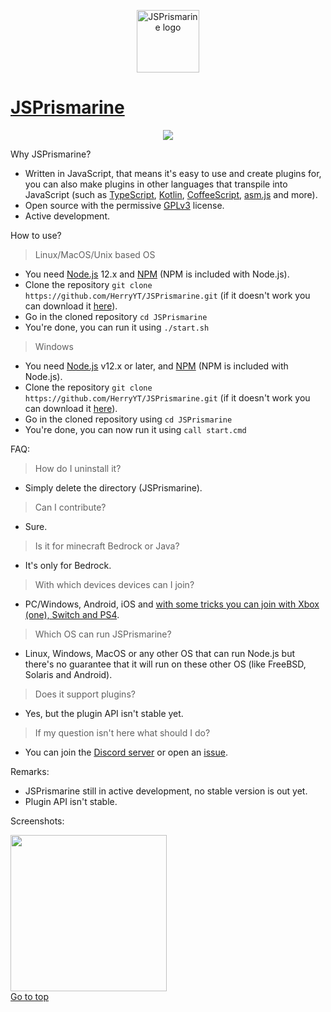 <p id="top" align="center"><img width="100" height="100" src="https://user-images.githubusercontent.com/34418030/88539249-3165d480-d011-11ea-82d3-ecfebfffa3bd.png" alt="JSPrismarine logo"/></p>
<h1><a href="https://github.com/HerryYT/JSPrismarine">JSPrismarine</a></h1>

<p align="center"><a href="https://discord.gg/fGkHZhu"><img src="https://img.shields.io/discord/704967868885762108?style=flat-square"/></a></p>

Why JSPrismarine?
  - Written in JavaScript, that means it's easy to use and create plugins for, you can also make plugins in other languages that transpile into JavaScript (such as [TypeScript](http://typescriptlang.org/), [Kotlin](https://kotlinlang.org/), [CoffeeScript](https://coffeescript.org/), [asm.js](http://asmjs.org/) and more).
  - Open source with the permissive [GPLv3](https://raw.githubusercontent.com/HerryYT/JSPrismarine/master/LICENSE) license.
  - Active development.

How to use?
  > Linux/MacOS/Unix based OS
  - You need [Node.js](https://nodejs.org) 12.x and [NPM](https://www.npmjs.com/) (NPM is included with Node.js).
  - Clone the repository `git clone https://github.com/HerryYT/JSPrismarine.git` (if it doesn't work you can download it [here](https://github.com/HerryYT/JSPrismarine/archive/master.zip)).
  - Go in the cloned repository `cd JSPrismarine`
  - You're done, you can run it using `./start.sh`
  > Windows
  - You need [Node.js](https://nodejs.org) v12.x or later, and [NPM](https://www.npmjs.com/) (NPM is included with Node.js).
  - Clone the repository `git clone https://github.com/HerryYT/JSPrismarine.git` (if it doesn't work you can download it [here](https://github.com/HerryYT/JSPrismarine/archive/master.zip)).
  - Go in the cloned repository using `cd JSPrismarine`
  - You're done, you can now run it using `call start.cmd`
  
FAQ:
  > How do I uninstall it? 
  - Simply delete the directory (JSPrismarine).
  > Can I contribute?
  - Sure.
  > Is it for minecraft Bedrock or Java?
  - It's only for Bedrock.
  > With which devices devices can I join?
  - PC/Windows, Android, iOS and [with some tricks you can join with Xbox (one), Switch and PS4](https://github.com/Pugmatt/BedrockConnect).
  > Which OS can run JSPrismarine?
  - Linux, Windows, MacOS or any other OS that can run Node.js but there's no guarantee that it will run on these other OS (like FreeBSD, Solaris and Android).
  > Does it support plugins?
  - Yes, but the plugin API isn't stable yet.
  > If my question isn't here what should I do?
  - You can join the [Discord server](https://discord.gg/fGkHZhu) or open an [issue](https://github.com/HerryYT/JSPrismarine/issues/new).

Remarks:
  - JSPrismarine still in active development, no stable version is out yet.
  - Plugin API isn't stable.

Screenshots:

<img width="250" src="https://user-images.githubusercontent.com/34418030/88540607-8d315d00-d013-11ea-8be3-f10216bb699e.png"/>

<br/>
<a href="#top">Go to top</a>
